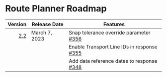 # Route Planner Roadmap
Version | Release Date | Features
-------: | --------------- | -------------
[2.2](https://github.com/bcgov/ols-router/issues?q=is%3Aopen+is%3Aissue+milestone%3A%22Route+Planner+2.2%22)|March 7, 2023| Snap tolerance override parameter [#356](https://github.com/bcgov/ols-router/issues/356)
|||Enable Transport Line IDs in response [#355](https://github.com/bcgov/ols-router/issues/355)
|||Add data reference dates to response [#348](https://github.com/bcgov/ols-router/issues/348)

